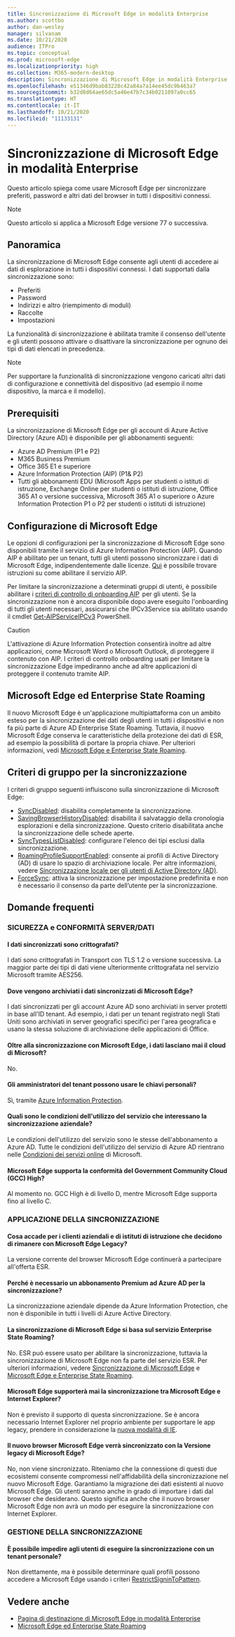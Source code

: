 ```yaml
---
title: Sincronizzazione di Microsoft Edge in modalità Enterprise
ms.author: scottbo
author: dan-wesley
manager: silvanam
ms.date: 10/21/2020
audience: ITPro
ms.topic: conceptual
ms.prod: microsoft-edge
ms.localizationpriority: high
ms.collection: M365-modern-desktop
description: Sincronizzazione di Microsoft Edge in modalità Enterprise
ms.openlocfilehash: e51346d9bab83228c42a84a7a14ee45dc9b463a7
ms.sourcegitcommit: b32d8d64ae65dc5a46e47b7c34b0211097a0cc65
ms.translationtype: HT
ms.contentlocale: it-IT
ms.lasthandoff: 10/21/2020
ms.locfileid: "11133131"
---
```

# Sincronizzazione di Microsoft Edge in modalità Enterprise

Questo articolo spiega come usare Microsoft Edge per sincronizzare preferiti, password e altri dati del browser in tutti i dispositivi connessi.

> [!NOTE]
> Questo articolo si applica a Microsoft Edge versione 77 o successiva.

## Panoramica

La sincronizzazione di Microsoft Edge consente agli utenti di accedere ai dati di esplorazione in tutti i dispositivi connessi. I dati supportati dalla sincronizzazione sono:

- Preferiti
- Password
- Indirizzi e altro (riempimento di moduli)
- Raccolte
- Impostazioni

La funzionalità di sincronizzazione è abilitata tramite il consenso dell'utente e gli utenti possono attivare o disattivare la sincronizzazione per ognuno dei tipi di dati elencati in precedenza.

> [!NOTE]
> Per supportare la funzionalità di sincronizzazione vengono caricati altri dati di configurazione e connettività del dispositivo (ad esempio il nome dispositivo, la marca e il modello).

## Prerequisiti

La sincronizzazione di Microsoft Edge per gli account di Azure Active Directory (Azure AD) è disponibile per gli abbonamenti seguenti:

- Azure AD Premium (P1 e P2)
- M365 Business Premium
- Office 365 E1 e superiore
- Azure Information Protection (AIP) (P1& P2)
- Tutti gli abbonamenti EDU (Microsoft Apps per studenti o istituti di istruzione, Exchange Online per studenti o istituti di istruzione, Office 365 A1 o versione successiva, Microsoft 365 A1 o superiore o Azure Information Protection P1 o P2 per studenti o istituti di istruzione)

## Configurazione di Microsoft Edge

Le opzioni di configurazioni per la sincronizzazione di Microsoft Edge sono disponibili tramite il servizio di Azure Information Protection (AIP). Quando AIP è abilitato per un tenant, tutti gli utenti possono sincronizzare i dati di Microsoft Edge, indipendentemente dalle licenze. [Qui](https://docs.microsoft.com/azure/information-protection/activate-office365) è possibile trovare istruzioni su come abilitare il servizio AIP.

Per limitare la sincronizzazione a determinati gruppi di utenti, è possibile abilitare i [criteri di controllo di onboarding AIP](https://docs.microsoft.com/powershell/module/aipservice/set-aipserviceonboardingcontrolpolicy?view=azureipps)  per gli utenti. Se la sincronizzazione non è ancora disponibile dopo avere eseguito l'onboarding di tutti gli utenti necessari, assicurarsi che IPCv3Service sia abilitato usando il cmdlet [Get-AIPServiceIPCv3](https://docs.microsoft.com/powershell/module/aipservice/get-aipserviceipcv3?view=azureipps) PowerShell.

> [!CAUTION]
> L'attivazione di Azure Information Protection consentirà inoltre ad altre applicazioni, come Microsoft Word o Microsoft Outlook, di proteggere il contenuto con AIP. I criteri di controllo onboarding usati per limitare la sincronizzazione Edge impediranno anche ad altre applicazioni di proteggere il contenuto tramite AIP.

## Microsoft Edge ed Enterprise State Roaming

Il nuovo Microsoft Edge è un'applicazione multipiattaforma con un ambito esteso per la sincronizzazione dei dati degli utenti in tutti i dispositivi e non fa più parte di Azure AD Enterprise State Roaming. Tuttavia, il nuovo Microsoft Edge conserva le caratteristiche della protezione dei dati di ESR, ad esempio la possibilità di portare la propria chiave. Per ulteriori informazioni, vedi [Microsoft Edge e Enterprise State Roaming](microsoft-edge-enterprise-state-roaming.md).

## Criteri di gruppo per la sincronizzazione

I criteri di gruppo seguenti influiscono sulla sincronizzazione di Microsoft Edge:

- [SyncDisabled](https://docs.microsoft.com/deployedge/microsoft-edge-policies#syncdisabled): disabilita completamente la sincronizzazione.
- [SavingBrowserHistoryDisabled](https://docs.microsoft.com/deployedge/microsoft-edge-policies#savingbrowserhistorydisabled): disabilita il salvataggio della cronologia esplorazioni e della sincronizzazione. Questo criterio disabilitata anche la sincronizzazione delle schede aperte.
- [SyncTypesListDisabled](https://docs.microsoft.com/DeployEdge/microsoft-edge-policies#synctypeslistdisabled): configurare l'elenco dei tipi esclusi dalla sincronizzazione.
- [RoamingProfileSupportEnabled](https://docs.microsoft.com/DeployEdge/microsoft-edge-policies#roamingprofilesupportenabled): consente ai profili di Active Directory (AD) di usare lo spazio di archiviazione locale. Per altre informazioni, vedere [Sincronizzazione locale per gli utenti di Active Directory (AD)](https://docs.microsoft.com/DeployEdge/microsoft-edge-on-premises-sync).
- [ForceSync]( https://docs.microsoft.com/deployedge/microsoft-edge-policies#forcesync): attiva la sincronizzazione per impostazione predefinita e non è necessario il consenso da parte dell’utente per la sincronizzazione.  

## Domande frequenti

### SICUREZZA e CONFORMITÀ SERVER/DATI

#### I dati sincronizzati sono crittografati? 

I dati sono crittografati in Transport con TLS 1.2 o versione successiva. La maggior parte dei tipi di dati viene ulteriormente crittografata nel servizio Microsoft tramite AES256. 

#### Dove vengono archiviati i dati sincronizzati di Microsoft Edge?

I dati sincronizzati per gli account Azure AD sono archiviati in server protetti in base all'ID tenant. Ad esempio, i dati per un tenant registrato negli Stati Uniti sono archiviati in server geografici specifici per l'area geografica e usano la stessa soluzione di archiviazione delle applicazioni di Office.

#### Oltre alla sincronizzazione con Microsoft Edge, i dati lasciano mai il cloud di Microsoft?

No.

#### Gli amministratori del tenant possono usare le chiavi personali?

Sì, tramite [Azure Information Protection](https://azure.microsoft.com/services/information-protection/).

#### Quali sono le condizioni dell'utilizzo del servizio che interessano la sincronizzazione aziendale?

Le condizioni dell'utilizzo del servizio sono le stesse dell'abbonamento a Azure AD. Tutte le condizioni dell'utilizzo del servizio di Azure AD rientrano nelle [Condizioni dei servizi online](https://www.microsoft.com/licensing/product-licensing/products) di Microsoft.

#### Microsoft Edge supporta la conformità del Government Community Cloud (GCC) High?

Al momento no. GCC High è di livello D, mentre Microsoft Edge supporta fino al livello C.

### APPLICAZIONE DELLA SINCRONIZZAZIONE

#### Cosa accade per i clienti aziendali e di istituti di istruzione che decidono di rimanere con Microsoft Edge Legacy?

La versione corrente del browser Microsoft Edge continuerà a partecipare all'offerta ESR.

#### Perché è necessario un abbonamento Premium ad Azure AD per la sincronizzazione?

La sincronizzazione aziendale dipende da Azure Information Protection, che non è disponibile in tutti i livelli di Azure Active Directory.

#### La sincronizzazione di Microsoft Edge si basa sul servizio Enterprise State Roaming?

No. ESR può essere usato per abilitare la sincronizzazione, tuttavia la sincronizzazione di Microsoft Edge non fa parte del servizio ESR. Per ulteriori informazioni, vedere [Sincronizzazione di Microsoft Edge](microsoft-edge-enterprise-sync.md) e [Microsoft Edge e Enterprise State Roaming](microsoft-edge-enterprise-state-roaming.md).

#### Microsoft Edge supporterà mai la sincronizzazione tra Microsoft Edge e Internet Explorer?

Non è previsto il supporto di questa sincronizzazione. Se è ancora necessario Internet Explorer nel proprio ambiente per supportare le app legacy, prendere in considerazione la [nuova modalità di IE](https://docs.microsoft.com/deployedge/edge-ie-mode).

#### Il nuovo browser Microsoft Edge verrà sincronizzato con la Versione legacy di Microsoft Edge?

No, non viene sincronizzato. Riteniamo che la connessione di questi due ecosistemi consente compromessi nell'affidabilità della sincronizzazione nel nuovo Microsoft Edge. Garantiamo la migrazione dei dati esistenti al nuovo Microsoft Edge. Gli utenti saranno anche in grado di importare i dati dal browser che desiderano. Questo significa anche che il nuovo browser Microsoft Edge non avrà un modo per eseguire la sincronizzazione con Internet Explorer.

### GESTIONE DELLA SINCRONIZZAZIONE

#### È possibile impedire agli utenti di eseguire la sincronizzazione con un tenant personale?

Non direttamente, ma è possibile determinare quali profili possono accedere a Microsoft Edge usando i criteri [RestrictSigninToPattern](https://docs.microsoft.com/deployedge/microsoft-edge-policies#restrictsignintopattern).

## Vedere anche

- [Pagina di destinazione di Microsoft Edge in modalità Enterprise](https://aka.ms/EdgeEnterprise)
- [Microsoft Edge ed Enterprise State Roaming](microsoft-edge-enterprise-state-roaming.md)
